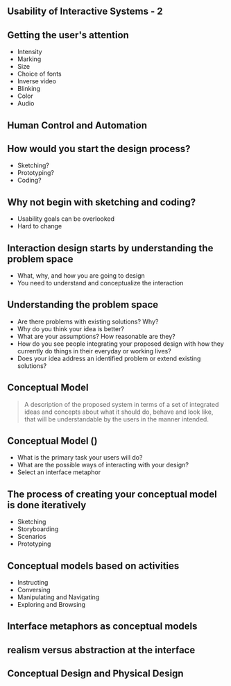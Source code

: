 ## Usability of Interactive Systems - 2


## Getting the user's attention
- Intensity <!-- .element: class="fragment" data-fragment-index="0" -->
- Marking <!-- .element: class="fragment" data-fragment-index="1" -->
- Size <!-- .element: class="fragment" data-fragment-index="2" -->
- Choice of fonts <!-- .element: class="fragment" data-fragment-index="3" -->
- Inverse video <!-- .element: class="fragment" data-fragment-index="4" -->
- Blinking <!-- .element: class="fragment" data-fragment-index="5" -->
- Color <!-- .element: class="fragment" data-fragment-index="6" -->
- Audio <!-- .element: class="fragment" data-fragment-index="7" -->


## Human Control and Automation



## How would you start the design process?
 - Sketching? <!-- .element: class="fragment" data-fragment-index="0" -->
 - Prototyping? <!-- .element: class="fragment" data-fragment-index="1" -->
 - Coding? <!-- .element: class="fragment" data-fragment-index="2" -->


## Why not begin with sketching and coding?
- Usability goals can be overlooked <!-- .element: class="fragment" data-fragment-index="0" -->
- Hard to change <!-- .element: class="fragment" data-fragment-index="1" -->


## Interaction design starts by understanding the problem space
 - What, why, and how you are going to design <!-- .element: class="fragment" data-fragment-index="0" -->
 - You need to understand and conceptualize the interaction <!-- .element: class="fragment" data-fragment-index="1" -->


## Understanding the problem space 
  - Are there problems with existing solutions? Why?<!-- .element: class="fragment" data-fragment-index="0" -->
  - Why do you think your idea is better? <!-- .element: class="fragment" data-fragment-index="1" -->
  - What are your assumptions? How reasonable are they? <!-- .element: class="fragment" data-fragment-index="2" -->
  - How do you see people integrating your proposed design with how they currently do things in their everyday or working lives? <!-- .element: class="fragment" data-fragment-index="3" -->
  - Does your idea address an identified problem or extend existing solutions? <!-- .element: class="fragment" data-fragment-index="4" -->


## Conceptual Model
 
> A description of the proposed system in terms of a set of integrated ideas and concepts about what it should do, behave and look like, that will be understandable by the users in the manner intended.


## Conceptual Model ()
- What is the primary task your users will do?<!-- .element: class="fragment" data-fragment-index="0" -->
- What are the possible ways of interacting with your design?<!-- .element: class="fragment" data-fragment-index="1" -->
- Select an interface metaphor<!-- .element: class="fragment" data-fragment-index="2" -->


## The process of creating your conceptual model is done iteratively
- Sketching<!-- .element: class="fragment" data-fragment-index="0" -->
- Storyboarding <!-- .element: class="fragment" data-fragment-index="1" -->
- Scenarios <!-- .element: class="fragment" data-fragment-index="2" -->
- Prototyping <!-- .element: class="fragment" data-fragment-index="3" -->


## Conceptual models based on activities

- Instructing <!-- .element: class="fragment" data-fragment-index="0" -->
- Conversing <!-- .element: class="fragment" data-fragment-index="1" -->
- Manipulating and Navigating <!-- .element: class="fragment" data-fragment-index="2" -->
- Exploring and Browsing <!-- .element: class="fragment" data-fragment-index="3" -->

## Interface metaphors as conceptual models



## realism versus abstraction at the interface



## Conceptual Design and Physical Design
